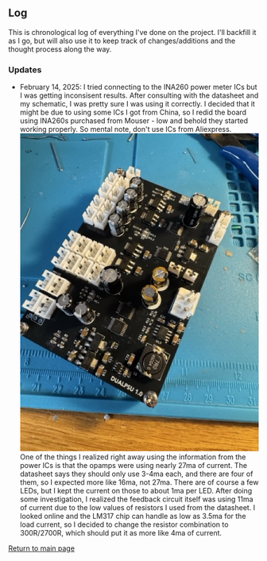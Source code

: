 ## Log

This is chronological log of everything I've done on the project.  I'll backfill it as I go, but will also use it to keep track of changes/additions and the thought process along the way.

### Updates

* February 14, 2025: I tried connecting to the INA260 power meter ICs but I was getting inconsisent results.  After consulting with the datasheet and my schematic, I was pretty sure I was using it correctly. I decided that it might be due to using some ICs I got from China, so I redid the board using INA260s purchased from Mouser - low and behold they started working properly.  So mental note, don't use ICs from Aliexpress. ![Digital/Analog PSU with four INA260 chips](log/2025-02-14-psu.jpeg) One of the things I realized right away using the information from the power ICs is that the opamps were using nearly 27ma of current.  The datasheet says they should only use 3-4ma each, and there are four of them, so I expected more like 16ma, not 27ma.  There are of course a few LEDs, but I kept the current on those to about 1ma per LED. After doing some investigation, I realized the feedback circuit itself was using 11ma of current due to the low values of resistors I used from the datasheet.  I looked online and the LM317 chip can handle as low as 3.5ma for the load current, so I decided to change the resistor combination to 300R/2700R, which should put it as more like 4ma of current.


[Return to main page](/)
